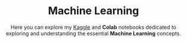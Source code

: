 <h1 align="center">Machine Learning</h1>
<p align="center">Here you can explore my&nbsp;<a href="https://www.kaggle.com/work/code">Kaggle</a>&nbsp;and <b>Colab</b> notebooks dedicated to exploring and understanding the essential <b>Machine Learning</b> concepts. </p>
